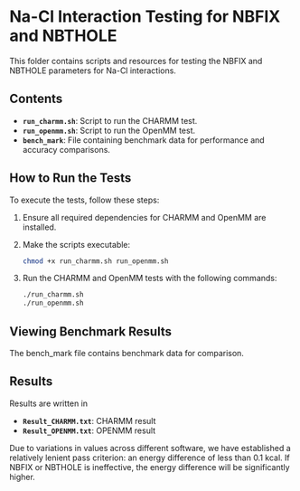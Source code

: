 
# Na-Cl Interaction Testing for NBFIX and NBTHOLE

This folder contains scripts and resources for testing the NBFIX and NBTHOLE parameters for Na-Cl interactions.

## Contents

- **`run_charmm.sh`**: Script to run the CHARMM test.
- **`run_openmm.sh`**: Script to run the OpenMM test.
- **`bench_mark`**: File containing benchmark data for performance and accuracy comparisons.

## How to Run the Tests

To execute the tests, follow these steps:

1. Ensure all required dependencies for CHARMM and OpenMM are installed.
2. Make the scripts executable:
   ```bash
   chmod +x run_charmm.sh run_openmm.sh
   ```
3. Run the CHARMM and OpenMM tests with the following commands:

   ```bash
   ./run_charmm.sh
   ./run_openmm.sh
   ```

## Viewing Benchmark Results

The bench_mark file contains benchmark data for comparison. 

## Results

Results are written in 
- **`Result_CHARMM.txt`**: CHARMM result
- **`Result_OPENMM.txt`**: OPENMM result

Due to variations in values across different software, we have established a relatively lenient pass criterion: an energy difference of less than 0.1 kcal. If NBFIX or NBTHOLE is ineffective, the energy difference will be significantly higher.


